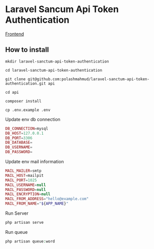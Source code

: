 # Laravel Sancum Api Token Authentication

<a href="https://github.com/polashmahmud/laravel-sanctum-api-token-authentication-client">Frontend</a>

## How to install

```
mkdir laravel-sanctum-api-token-authentication
```

```
cd laravel-sanctum-api-token-authentication
```

```
git clone git@github.com:polashmahmud/laravel-sanctum-api-token-authentication.git api
```

```
cd api
```

```
composer install
```

```
cp .env.example .env
```

<p>Update env db connection</p>

```php
DB_CONNECTION=mysql
DB_HOST=127.0.0.1
DB_PORT=3306
DB_DATABASE=
DB_USERNAME=
DB_PASSWORD=
```

<p>Update env mail information</p>

```php
MAIL_MAILER=smtp
MAIL_HOST=mailpit
MAIL_PORT=1025
MAIL_USERNAME=null
MAIL_PASSWORD=null
MAIL_ENCRYPTION=null
MAIL_FROM_ADDRESS="hello@example.com"
MAIL_FROM_NAME="${APP_NAME}"
```
<p>Run Server</p>

```php
php artisan serve
```
<p>Run queue</p>

```php
php artisan queue:word
```
